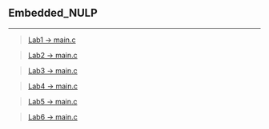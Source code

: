 ## Embedded_NULP

----
>[Lab1 -> main.c](/Lab1/User/main.c)

>[Lab2 -> main.c](/Lab2/User/main.c)

>[Lab3 -> main.c](/Lab3/main.c)

>[Lab4 -> main.c](/Lab4/main.c)

>[Lab5 -> main.c](/Lab5/User/main.c)

>[Lab6 -> main.c](/Lab6/main.c)